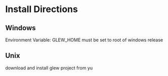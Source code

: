 # Install Directions

## Windows

Environment Variable: GLEW_HOME must be set to root of windows release

## Unix

download and install glew project from yu